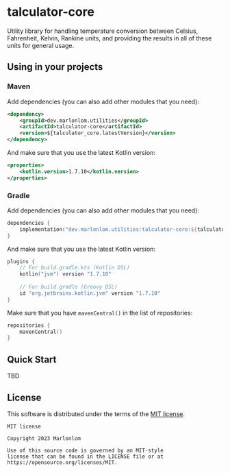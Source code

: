 # talculator-core
Utility library for handling temperature conversion between Celsius, Fahrenheit, Kelvin, Rankine units, and providing the results in all of these units for general usage.

## Using in your projects

### Maven

Add dependencies (you can also add other modules that you need):

```xml
<dependency>
    <groupId>dev.marlonlom.utilities</groupId>
    <artifactId>talculator-core</artifactId>
    <version>${talculator_core.latestVersion}</version>
</dependency>
```

And make sure that you use the latest Kotlin version:

```xml
<properties>
    <kotlin.version>1.7.10</kotlin.version>
</properties>
```

### Gradle

Add dependencies (you can also add other modules that you need):

```kotlin
dependencies {
    implementation("dev.marlonlom.utilities:talculator-core:${talculator_core.latestVersion}")
}
```

And make sure that you use the latest Kotlin version:

```kotlin
plugins {
    // For build.gradle.kts (Kotlin DSL)
    kotlin("jvm") version "1.7.10"
    
    // For build.gradle (Groovy DSL)
    id "org.jetbrains.kotlin.jvm" version "1.7.10"
}
```

Make sure that you have `mavenCentral()` in the list of repositories:

```kotlin
repositories {
    mavenCentral()
}
```

## Quick Start
TBD


## License

This software is distributed under the terms of the [MIT license](LICENSE).

```
MIT license

Copyright 2023 Marlonlom

Use of this source code is governed by an MIT-style
license that can be found in the LICENSE file or at
https://opensource.org/licenses/MIT.

```
